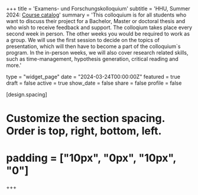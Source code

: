 +++
title = 'Examens- und Forschungskolloquium'
subtitle = 'HHU, Summer 2024: [Course catalog](https://lsf.hhu.de/qisserver/rds?state=verpublish&status=init&vmfile=no&publishid=252612&moduleCall=webInfo&publishConfFile=webInfo&publishSubDir=veranstaltung)'
summary = 'This colloquium is for all students who want to discuss their project for a Bachelor, Master or doctoral thesis and who wish to receive feedback and support. The colloqium takes place every second week in person. The other weeks you would be required to work as a group. We will use the first session to decide on the topics of presentation, which will then have to become a part of the colloquium`s program. In the in-person weeks, we will also cover research related skills, such as time-management, hypothesis generation, critical reading and more.'

type = "widget_page"
date = "2024-03-24T00:00:00Z"
featured = true 
draft = false
active = true 
show_date = false 
share = false
profile = false

[design.spacing]
  # Customize the section spacing. Order is top, right, bottom, left.
  # padding = ["10px", "0px", "10px", "0"]

+++

